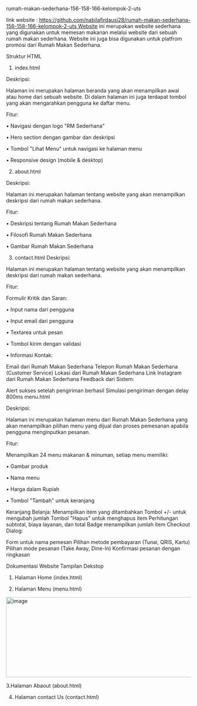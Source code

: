 rumah-makan-sederhana-156-158-166-kelompok-2-uts

link website : https://github.com/nabilafirdausi28/rumah-makan-sederhana-156-158-166-kelompok-2-uts Website ini merupakan website sederhana yang digunakan untuk memesan makanan melalui website dari sebuah rumah makan sederhana. Website ini juga bisa digunakan untuk platfrom promosi dari Rumah Makan Sederhana.

Struktur HTML

1. index.html

Deskripsi:

Halaman ini merupakan halaman beranda yang akan menampilkan awal atau home dari sebuah website. Di dalam halaman ini juga terdapat tombol yang akan mengarahkan pengguna ke daftar menu.

Fitur:

• Navigasi dengan logo "RM Sederhana"

• Hero section dengan gambar dan deskripsi

• Tombol "Lihat Menu" untuk navigasi ke halaman menu

• Responsive design (mobile & desktop)

2. about.html

Deskripsi:

Halaman ini merupakan halaman tentang website yang akan menampilkan deskripsi dari rumah makan sederhana.

Fitur:

• Deskripsi tentang Rumah Makan Sederhana

• Filosofi Rumah Makan Sederhana

• Gambar Rumah Makan Sederhana

3. contact.html Deskripsi:

Halaman ini merupakan halaman tentang website yang akan menampilkan deskripsi dari rumah makan sederhana.

Fitur:

Formulir Kritik dan Saran:

• Input nama dari pengguna

• Input email dari pengguna

• Textarea untuk pesan

• Tombol kirim dengan validasi

• Informasi Kontak:

Email dari Rumah Makan Sederhana Telepon Rumah Makan Sederhana (Customer Service) Lokasi dari Rumah Makan Sederhana Link Instagram dari Rumah Makan Sederhana Feedback dari Sistem:

Alert sukses setelah pengiriman berhasil Simulasi pengiriman dengan delay 800ms menu.html

Deskripsi:

Halaman ini merupakan halaman menu dari Rumah Makan Sederhana yang akan menampilkan pilihan menu yang dijual dan proses pemesanan apabila pengguna menginputkan pesanan.

Fitur:

Menampilkan 24 menu makanan & minuman, setiap menu memiliki:

• Gambar produk

• Nama menu

• Harga dalam Rupiah

• Tombol "Tambah" untuk keranjang

Keranjang Belanja: Menampilkan item yang ditambahkan Tombol +/- untuk mengubah jumlah Tombol "Hapus" untuk menghapus item Perhitungan subtotal, biaya layanan, dan total Badge menampilkan jumlah item Checkout Dialog:

Form untuk nama pemesan Pilihan metode pembayaran (Tunai, QRIS, Kartu) Pilihan mode pesanan (Take Away, Dine-In) Konfirmasi pesanan dengan ringkasan

Dokumentasi Website Tampilan Dekstop

1. Halaman Home (index.html)

2. Halaman Menu (menu.html)
<img width="1541" height="218" alt="image" src="https://github.com/user-attachments/assets/042138a8-72b3-439c-851e-409b045d041e" />

3.Halaman Abaout (about.html)

4. Halaman contact Us (contact.html)

